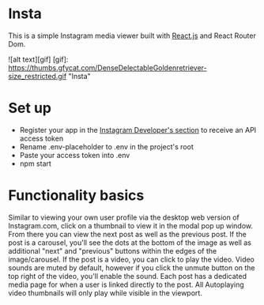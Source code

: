 # Insta
This is a simple Instagram media viewer built with [React.js](https://github.com/facebookincubator/create-react-app) and React Router Dom.

![alt text][gif]
[gif]: https://thumbs.gfycat.com/DenseDelectableGoldenretriever-size_restricted.gif "Insta"

# Set up
* Register your app in the [Instagram Developer's section](https://www.instagram.com/developer/) to receive an API access token
* Rename .env-placeholder to .env in the project's root
* Paste your access token into .env
* npm start

# Functionality basics
Similar to viewing your own user profile via the desktop web version of Instagram.com, click on a thumbnail to view it in the modal pop up window. From there you can view the next post as well as the previous post. If the post is a carousel, you'll see the dots at the bottom of the image as well as additional "next" and "previous" buttons within the edges of the image/carousel. If the post is a video, you can click to play the video. Video sounds are muted by default, however if you click the unmute button on the top right of the video, you'll enable the sound. Each post has a dedicated media page for when a user is linked directly to the post. All Autoplaying video thumbnails will only play while visible in the viewport.

